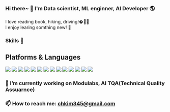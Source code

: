 ### Hi there~ 👋  I'm Data scientist, ML enginner, AI Developer 🌎 <br>



I love reading book, hiking, driving!�🏕🏻‍<br>
I enjoy learing somthing new! 📒

### Skills 💪

## Platforms & Languages
<img src="https://img.shields.io/badge/Python-3776AB?style=flat-square&logo=Python&logoColor=white"/> <img src="https://img.shields.io/badge/C-A8B9CC?style=flat-square&logo=C&logoColor=white"/>
<img src="https://img.shields.io/badge/C++-00599C?style=flat-square&logo=C++&logoColor=white"/>
<img src="https://img.shields.io/badge/Java-007396?style=flat-square&logo=Java&logoColor=white"/>
<img src="https://img.shields.io/badge/R-276DC3?style=flat-square&logo=R&logoColor=white"/>
<img src="https://img.shields.io/badge/TensorFlow-FF6F00?style=flat-square&logo=TensorFlow&logoColor=white"/>
<img src="https://img.shields.io/badge/PyTorch-EE4C2C?style=flat-square&logo=PyTorch&logoColor=white"/>
<img src="https://img.shields.io/badge/Jupyter-4285F4?style=flat-square&logo=Jupyter&logoColor=white"/>
<img src="https://img.shields.io/badge/Google Cloud-2D3748?style=flat-square&logo=Google Colab&logoColor=white"/>
<img src="https://img.shields.io/badge/Google Colab-F9AB00?style=flat-square&logo=Node.js&logoColor=white"/>
<img src="https://img.shields.io/badge/Keras-D00000?style=flat-square&logo=Keras&logoColor=white"/>
<img src="https://img.shields.io/badge/MongoDB-47A248?style=flat-square&logo=MongoDB&logoColor=white"/>
<img src="https://img.shields.io/badge/Figma-F24E1E?style=flat-square&logo=Figma&logoColor=white"/>
<img src="https://img.shields.io/badge/Django-092E20?style=flat-square&logo=Django&logoColor=white"/>



### 🔭 I’m currently working on Modulabs, AI TQA(Technical Quality Assuarnce)

### 📫 How to reach me: chkim345@gmail.com

